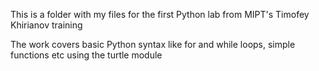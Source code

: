 This is a folder with my files for the first Python lab from MIPT's Timofey Khirianov training

The work covers basic Python syntax like for and while loops, simple functions etc using the turtle module
